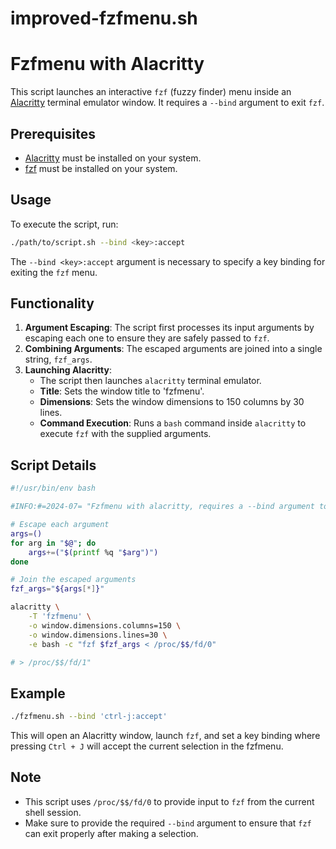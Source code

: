 # improved-fzfmenu.sh

# Fzfmenu with Alacritty

This script launches an interactive `fzf` (fuzzy finder) menu inside an [Alacritty](https://github.com/alacritty/alacritty) terminal emulator window. It requires a `--bind` argument to exit `fzf`.

## Prerequisites

- [Alacritty](https://github.com/alacritty/alacritty) must be installed on your system.
- [fzf](https://github.com/junegunn/fzf) must be installed on your system.

## Usage

To execute the script, run:

```bash
./path/to/script.sh --bind <key>:accept
```

The `--bind <key>:accept` argument is necessary to specify a key binding for exiting the `fzf` menu.

## Functionality

1. **Argument Escaping**: The script first processes its input arguments by escaping each one to ensure they are safely passed to `fzf`.
2. **Combining Arguments**: The escaped arguments are joined into a single string, `fzf_args`.
3. **Launching Alacritty**: 
    - The script then launches `alacritty` terminal emulator.
    - **Title**: Sets the window title to 'fzfmenu'.
    - **Dimensions**: Sets the window dimensions to 150 columns by 30 lines.
    - **Command Execution**: Runs a `bash` command inside `alacritty` to execute `fzf` with the supplied arguments.

## Script Details

```bash
#!/usr/bin/env bash

#INFO:#=2024-07= "Fzfmenu with alacritty, requires a --bind argument to exit fzf"

# Escape each argument
args=()
for arg in "$@"; do
    args+=("$(printf %q "$arg")")
done

# Join the escaped arguments
fzf_args="${args[*]}"

alacritty \
    -T 'fzfmenu' \
    -o window.dimensions.columns=150 \
    -o window.dimensions.lines=30 \
    -e bash -c "fzf $fzf_args < /proc/$$/fd/0"

# > /proc/$$/fd/1"
```

## Example

```bash
./fzfmenu.sh --bind 'ctrl-j:accept'
```

This will open an Alacritty window, launch `fzf`, and set a key binding where pressing `Ctrl + J` will accept the current selection in the fzfmenu.

## Note

- This script uses `/proc/$$/fd/0` to provide input to `fzf` from the current shell session.
- Make sure to provide the required `--bind` argument to ensure that `fzf` can exit properly after making a selection.